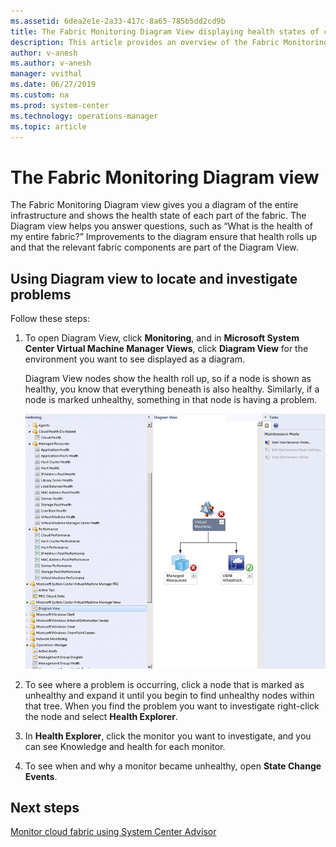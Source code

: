 ```yaml
---
ms.assetid: 6dea2e1e-2a33-417c-8a65-785b5dd2cd9b
title: The Fabric Monitoring Diagram View displaying health states of cloud environments in Operations Manager
description: This article provides an overview of the Fabric Monitoring diagram view
author: v-anesh
ms.author: v-anesh
manager: vvithal
ms.date: 06/27/2019
ms.custom: na
ms.prod: system-center
ms.technology: operations-manager
ms.topic: article
---
```


# The Fabric Monitoring Diagram view

The Fabric Monitoring Diagram view gives you a diagram of the entire infrastructure and shows the health state of each part of the fabric. The Diagram view helps you answer questions, such as “What is the health of my entire fabric?” Improvements to the diagram ensure that health rolls up and that the relevant fabric components are part of the Diagram View.

## Using Diagram view to locate and investigate problems

Follow these steps:

1. To open Diagram View, click **Monitoring**, and in **Microsoft System Center Virtual Machine Manager Views**, click **Diagram View** for the environment you want to see displayed as a diagram.

   Diagram View nodes show the health roll up, so if a node is shown as healthy, you know that everything beneath is also healthy. Similarly, if a node is marked unhealthy, something in that node is having a problem.

   ![Diagram view](./media/fabric-monitoring/diagram-view.png)

2. To see where a problem is occurring, click a node that is marked as unhealthy and expand it until you begin to find unhealthy nodes within that tree. When you find the problem you want to investigate right-click the node and select **Health Explorer**.

3. In **Health Explorer**, click the monitor you want to investigate, and you can see Knowledge and health for each monitor.

4. To see when and why a monitor became unhealthy, open **State Change Events**.

## Next steps

[Monitor cloud fabric using System Center Advisor ](using-system-center-advisor.md)
